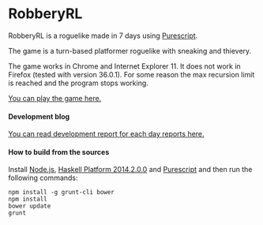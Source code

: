 # RobberyRL
RobberyRL is a roguelike made in 7 days using [Purescript](http://www.purescript.org/).

The game is a turn-based platformer roguelike with sneaking and thievery.

The game works in Chrome and Internet Explorer 11. It does not work in Firefox (tested with version 36.0.1). For some reason the max recursion limit is reached and the program stops working.

[You can play the game here.](https://dl.dropboxusercontent.com/u/51067730/7drl2015/index.html)

#### Development blog

[You can read development report for each day reports here.](https://teamkalamakkara.wordpress.com/)

#### How to build from the sources

Install [Node.js](https://nodejs.org/), [Haskell Platform 2014.2.0.0](https://www.haskell.org/platform/) and [Purescript](http://www.purescript.org/) and then run the following commands:

```
npm install -g grunt-cli bower
npm install
bower update
grunt
```
